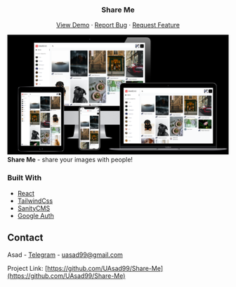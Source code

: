 <div align="center">
  <h3 align="center">Share Me</h3>

  <p align="center">
    <a href="https://share-m-e.netlify.app/">View Demo</a>
    ·
    <a href="https://github.com/UAsad99/Share-Me/issues">Report Bug</a>
    ·
    <a href="https://github.com/UAsad99/Share-Me/issues">Request Feature</a>
  </p>
</div>
<img alt="Project Overview" src="frontend/src/assets/shareme-overview.png" />
<b>Share Me</b> - share your images with people!

### Built With

* [React](https://reactjs.org)
* [TailwindCss](https://tailwindcss.com)
* [SanityCMS](https://www.sanity.io)
* [Google Auth](https://console.cloud.google.com)

## Contact

Asad - [Telegram](https://t.me/ua_tm) - uasad99@gmail.com

Project Link: [https://github.com/UAsad99/Share-Me](https://github.com/UAsad99/Share-Me)
